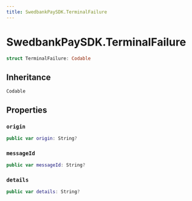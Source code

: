 ```yaml
---
title: SwedbankPaySDK.TerminalFailure
---
```

# SwedbankPaySDK.TerminalFailure

``` swift
struct TerminalFailure: Codable 
```

## Inheritance

`Codable`

## Properties

### `origin`

``` swift
public var origin: String?
```

### `messageId`

``` swift
public var messageId: String?
```

### `details`

``` swift
public var details: String?
```
